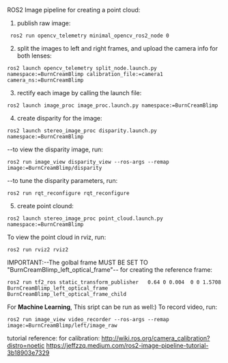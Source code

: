 ROS2 Image pipeline for creating a point cloud:
1. publish raw image:
```
 ros2 run opencv_telemetry minimal_opencv_ros2_node 0
```
2. split the images to left and right frames, and upload the camera info for both lenses:
```
ros2 launch opencv_telemetry split_node.launch.py namespace:=BurnCreamBlimp calibration_file:=camera1 camera_ns:=BurnCreamBlimp
``` 
3. rectify each image by calling the launch file:
```
ros2 launch image_proc image_proc.launch.py namespace:=BurnCreamBlimp
``` 
4. create disparity for the image:
```
ros2 launch stereo_image_proc disparity.launch.py namespace:=BurnCreamBlimp
```
	
 --to view the disparity image, run:
 ```
ros2 run image_view disparity_view --ros-args --remap image:=BurnCreamBlimp/disparity
```

--to tune the disparity parameters, run:
 ```
ros2 run rqt_reconfigure rqt_reconfigure
```

5. create point clound:
```
ros2 launch stereo_image_proc point_cloud.launch.py namespace:=BurnCreamBlimp
``` 

To view the point cloud in rviz, run:
```
ros2 run rviz2 rviz2
```
	
IMPORTANT:--The golbal frame MUST BE SET TO "BurnCreamBlimp_left_optical_frame"--
for creating the reference frame:
```
ros2 run tf2_ros static_transform_publisher   0.64 0 0.004  0 0 1.5708   BurnCreamBlimp_left_optical_frame   BurnCreamBlimp_left_optical_frame_child
```

For **Machine Learning**, This sript can be run as well:)
To record video, run:
```
ros2 run image_view video_recorder --ros-args --remap image:=BurnCreamBlimp/left/image_raw
```

tutorial reference:
for calibration: http://wiki.ros.org/camera_calibration?distro=noetic
https://jeffzzq.medium.com/ros2-image-pipeline-tutorial-3b18903e7329

